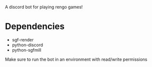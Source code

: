 A discord bot for playing rengo games!

# Dependencies
- sgf-render
- python-discord
- python-sgfmill

Make sure to run the bot in an environment with read/write permissions
